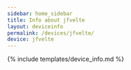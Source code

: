 ```yaml
---
sidebar: home_sidebar
title: Info about jfvelte
layout: deviceinfo
permalink: /devices/jfvelte/
device: jfvelte
---
```

{% include templates/device_info.md %}
